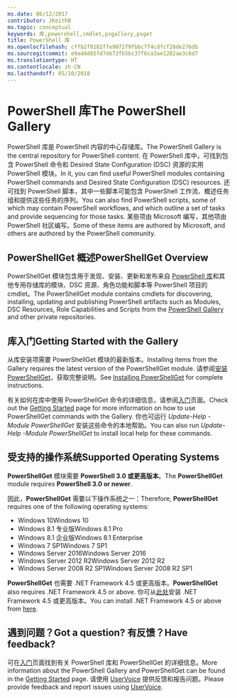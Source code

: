 ```yaml
---
ms.date: 06/12/2017
contributor: JKeithB
ms.topic: conceptual
keywords: 库,powershell,cmdlet,psgallery,psget
title: PowerShell 库
ms.openlocfilehash: cffb2f0182ffe9072f9fbbc7f4cdfcf28de276db
ms.sourcegitcommit: e9ad4d85fd7eb72fb5bc37f6ca3ae1282ae3c6d7
ms.translationtype: HT
ms.contentlocale: zh-CN
ms.lasthandoff: 05/10/2018
---
```

# <a name="the-powershell-gallery"></a><span data-ttu-id="97764-103">PowerShell 库</span><span class="sxs-lookup"><span data-stu-id="97764-103">The PowerShell Gallery</span></span>

<span data-ttu-id="97764-104">PowerShell 库是 PowerShell 内容的中心存储库。</span><span class="sxs-lookup"><span data-stu-id="97764-104">The PowerShell Gallery is the central repository for PowerShell content.</span></span> <span data-ttu-id="97764-105">在 PowerShell 库中，可找到包含 PowerShell 命令和 Desired State Configuration (DSC) 资源的实用 PowerShell 模块。</span><span class="sxs-lookup"><span data-stu-id="97764-105">In it, you can find useful PowerShell modules containing PowerShell commands and Desired State Configuration (DSC) resources.</span></span>
<span data-ttu-id="97764-106">还可找到 PowerShell 脚本，其中一些脚本可能包含 PowerShell 工作流、概述任务组和提供这些任务的序列。</span><span class="sxs-lookup"><span data-stu-id="97764-106">You can also find PowerShell scripts, some of which may contain PowerShell workflows, and which outline a set of tasks and provide sequencing for those tasks.</span></span> <span data-ttu-id="97764-107">某些项由 Microsoft 编写，其他项由 PowerShell 社区编写。</span><span class="sxs-lookup"><span data-stu-id="97764-107">Some of these items are authored by Microsoft, and others are authored by the PowerShell community.</span></span>

## <a name="powershellget-overview"></a><span data-ttu-id="97764-108">PowerShellGet 概述</span><span class="sxs-lookup"><span data-stu-id="97764-108">PowerShellGet Overview</span></span>

<span data-ttu-id="97764-109">PowerShellGet 模块包含用于发现、安装、更新和发布来自 [PowerShell 库](https://www.PowerShellGallery.com)和其他专用存储库的模块、DSC 资源、角色功能和脚本等 PowerShell 项目的 cmdlet。</span><span class="sxs-lookup"><span data-stu-id="97764-109">The PowerShellGet module contains cmdlets for discovering, installing, updating and publishing PowerShell artifacts such as Modules, DSC Resources, Role Capabilities and Scripts from the [PowerShell Gallery](https://www.PowerShellGallery.com) and other private repositories.</span></span>

## <a name="getting-started-with-the-gallery"></a><span data-ttu-id="97764-110">库入门</span><span class="sxs-lookup"><span data-stu-id="97764-110">Getting Started with the Gallery</span></span>

<span data-ttu-id="97764-111">从库安装项需要 PowerShellGet 模块的最新版本。</span><span class="sxs-lookup"><span data-stu-id="97764-111">Installing items from the Gallery requires the latest version of the PowerShellGet module.</span></span>
<span data-ttu-id="97764-112">请参阅[安装 PowerShellGet](installing-psget.md)，获取完整说明。</span><span class="sxs-lookup"><span data-stu-id="97764-112">See [Installing PowerShellGet](installing-psget.md) for complete instructions.</span></span>

<span data-ttu-id="97764-113">有关如何在库中使用 PowerShellGet 命令的详细信息，请参阅[入门](getting-started.md)页面。</span><span class="sxs-lookup"><span data-stu-id="97764-113">Check out the [Getting Started](getting-started.md) page for more information on how to use PowerShellGet commands with the Gallery.</span></span> <span data-ttu-id="97764-114">你也可运行 *Update-Help -Module PowerShellGet* 安装这些命令的本地帮助。</span><span class="sxs-lookup"><span data-stu-id="97764-114">You can also run *Update-Help -Module PowerShellGet* to install local help for these commands.</span></span>

## <a name="supported-operating-systems"></a><span data-ttu-id="97764-115">受支持的操作系统</span><span class="sxs-lookup"><span data-stu-id="97764-115">Supported Operating Systems</span></span>

<span data-ttu-id="97764-116">**PowerShellGet** 模块需要 **PowerShell 3.0 或更高版本**。</span><span class="sxs-lookup"><span data-stu-id="97764-116">The **PowerShellGet** module requires **PowerShell 3.0 or newer**.</span></span>

<span data-ttu-id="97764-117">因此，**PowerShellGet** 需要以下操作系统之一：</span><span class="sxs-lookup"><span data-stu-id="97764-117">Therefore, **PowerShellGet** requires one of the following operating systems:</span></span>

- <span data-ttu-id="97764-118">Windows 10</span><span class="sxs-lookup"><span data-stu-id="97764-118">Windows 10</span></span>
- <span data-ttu-id="97764-119">Windows 8.1 专业版</span><span class="sxs-lookup"><span data-stu-id="97764-119">Windows 8.1 Pro</span></span>
- <span data-ttu-id="97764-120">Windows 8.1 企业版</span><span class="sxs-lookup"><span data-stu-id="97764-120">Windows 8.1 Enterprise</span></span>
- <span data-ttu-id="97764-121">Windows 7 SP1</span><span class="sxs-lookup"><span data-stu-id="97764-121">Windows 7 SP1</span></span>
- <span data-ttu-id="97764-122">Windows Server 2016</span><span class="sxs-lookup"><span data-stu-id="97764-122">Windows Server 2016</span></span>
- <span data-ttu-id="97764-123">Windows Server 2012 R2</span><span class="sxs-lookup"><span data-stu-id="97764-123">Windows Server 2012 R2</span></span>
- <span data-ttu-id="97764-124">Windows Server 2008 R2 SP1</span><span class="sxs-lookup"><span data-stu-id="97764-124">Windows Server 2008 R2 SP1</span></span>

<span data-ttu-id="97764-125">**PowerShellGet** 也需要 .NET Framework 4.5 或更高版本。</span><span class="sxs-lookup"><span data-stu-id="97764-125">**PowerShellGet** also requires .NET Framework 4.5 or above.</span></span> <span data-ttu-id="97764-126">你可从[此处](https://msdn.microsoft.com/library/5a4x27ek.aspx)安装 .NET Framework 4.5 或更高版本。</span><span class="sxs-lookup"><span data-stu-id="97764-126">You can install .NET Framework 4.5 or above from [here](https://msdn.microsoft.com/library/5a4x27ek.aspx).</span></span>

## <a name="got-a-question-have-feedback"></a><span data-ttu-id="97764-127">遇到问题？</span><span class="sxs-lookup"><span data-stu-id="97764-127">Got a question?</span></span> <span data-ttu-id="97764-128">有反馈？</span><span class="sxs-lookup"><span data-stu-id="97764-128">Have feedback?</span></span>

<span data-ttu-id="97764-129">可在[入门](getting-started.md)页面找到有关 PowerShell 库和 PowerShellGet 的详细信息。</span><span class="sxs-lookup"><span data-stu-id="97764-129">More information about the PowerShell Gallery and PowerShellGet can be found in the [Getting Started](getting-started.md) page.</span></span> <span data-ttu-id="97764-130">请使用 [UserVoice](http://windowsserver.uservoice.com/forums/301869-powershell) 提供反馈和报告问题。</span><span class="sxs-lookup"><span data-stu-id="97764-130">Please provide feedback and report issues using [UserVoice](http://windowsserver.uservoice.com/forums/301869-powershell).</span></span>